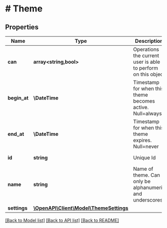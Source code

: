 # # Theme

## Properties

Name | Type | Description | Notes
------------ | ------------- | ------------- | -------------
**can** | **array<string,bool>** | Operations the current user is able to perform on this object | [optional] [readonly]
**begin_at** | **\DateTime** | Timestamp for when this theme becomes active. Null&#x3D;always | [optional]
**end_at** | **\DateTime** | Timestamp for when this theme expires. Null&#x3D;never | [optional]
**id** | **string** | Unique Id | [optional] [readonly]
**name** | **string** | Name of theme. Can only be alphanumeric and underscores. | [optional]
**settings** | [**\OpenAPI\Client\Model\ThemeSettings**](ThemeSettings.md) |  | [optional]

[[Back to Model list]](../../README.md#models) [[Back to API list]](../../README.md#endpoints) [[Back to README]](../../README.md)
